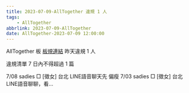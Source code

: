 ```yaml
---
title: 2023-07-09-AllTogether 違規 1 人
tags:
    - AllTogether
abbrlink: 2023-07-09-AllTogether
date: AllTogether-2023-07-09 12:00:00
---
```

AllTogether 板 [板規連結](https://www.ptt.cc/bbs/AllTogether/M.1643211430.A.5FB.html)
昨天違規 1 人
<!-- more -->

違規清單
7 日內不得超過 1 篇

7/08 sadies □ [徵女] 台北 LINE語音聊天先 偏瘦
7/03 sadies □ [徵女] 台北 LINE語音聊聊，看…